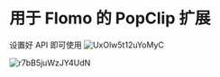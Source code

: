 # 用于 Flomo 的 PopClip 扩展

设置好 API 即可使用
![UxOlw5t12uYoMyC](https://i.loli.net/2021/02/22/UxOlw5t12uYoMyC.png)

![r7bB5juWzJY4UdN](https://i.loli.net/2021/02/22/r7bB5juWzJY4UdN.png)
